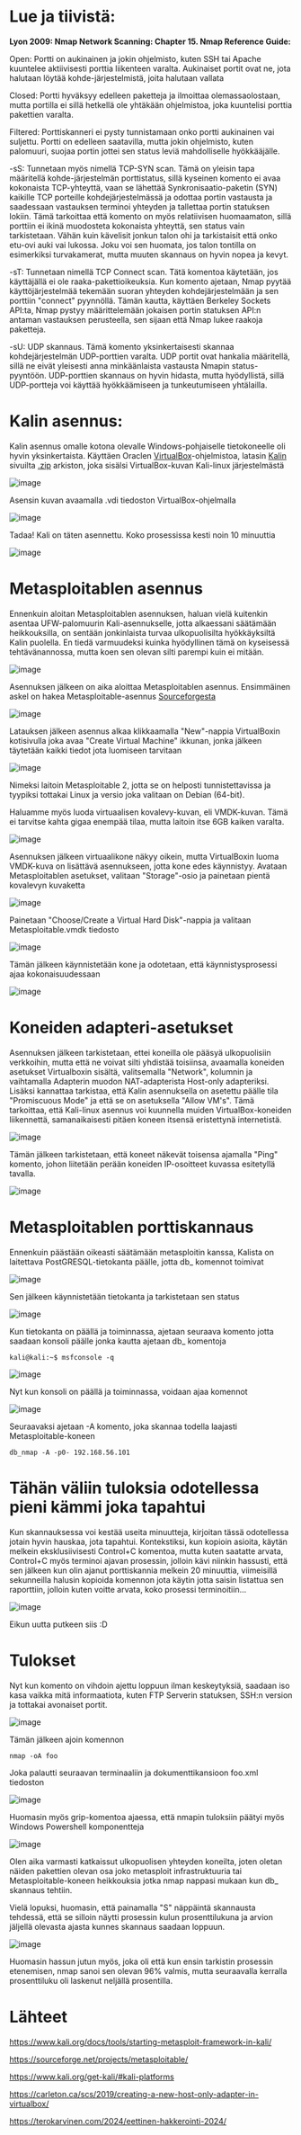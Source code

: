 # Lue ja tiivistä:
**Lyon 2009: Nmap Network Scanning: Chapter 15. Nmap Reference Guide:**

  Open: Portti on aukinainen ja jokin ohjelmisto, kuten SSH tai Apache kuuntelee aktiivisesti porttia liikenteen varalta. Aukinaiset portit ovat ne, jota halutaan löytää kohde-järjestelmistä, joita halutaan vallata
  
  Closed: Portti hyväksyy edelleen paketteja ja ilmoittaa olemassaolostaan, mutta portilla ei sillä hetkellä ole yhtäkään ohjelmistoa, joka kuuntelisi porttia pakettien varalta.
  
  Filtered: Porttiskanneri ei pysty tunnistamaan onko portti aukinainen vai suljettu. Portti on edelleen saatavilla, mutta jokin ohjelmisto, kuten palomuuri, suojaa portin jottei sen status leviä mahdolliselle hyökkääjälle.
  
  -sS: Tunnetaan myös nimellä TCP-SYN scan. Tämä on yleisin tapa määritellä kohde-järjestelmän porttistatus, sillä kyseinen komento ei avaa kokonaista TCP-yhteyttä, vaan se lähettää Synkronisaatio-paketin (SYN) kaikille TCP porteille kohdejärjestelmässä ja odottaa portin vastausta ja saadessaan vastauksen terminoi yhteyden ja tallettaa portin statuksen lokiin. Tämä tarkoittaa että komento on myös relatiivisen huomaamaton, sillä porttiin ei ikinä muodosteta kokonaista yhteyttä, sen status vain tarkistetaan. Vähän kuin kävelisit jonkun talon ohi ja tarkistaisit että onko etu-ovi auki vai lukossa. Joku voi sen huomata, jos talon tontilla on esimerkiksi turvakamerat, mutta muuten skannaus on hyvin nopea ja kevyt.
  
-sT: Tunnetaan nimellä TCP Connect scan. Tätä komentoa käytetään, jos käyttäjällä ei ole raaka-pakettioikeuksia. Kun komento ajetaan, Nmap pyytää käyttöjärjestelmää tekemään suoran yhteyden kohdejärjestelmään ja sen porttiin "connect" pyynnöllä. Tämän kautta, käyttäen Berkeley Sockets API:ta, Nmap pystyy määrittelemään jokaisen portin statuksen API:n antaman vastauksen perusteella, sen sijaan että Nmap lukee raakoja paketteja.

-sU: UDP skannaus. Tämä komento yksinkertaisesti skannaa kohdejärjestelmän UDP-porttien varalta. UDP portit ovat hankalia määritellä, sillä ne eivät yleisesti anna minkäänlaista vastausta Nmapin status-pyyntöön. UDP-porttien skannaus on hyvin hidasta, mutta hyödyllistä, sillä UDP-portteja voi käyttää hyökkäämiseen ja tunkeutumiseen yhtälailla.

# Kalin asennus:

Kalin asennus omalle kotona olevalle Windows-pohjaiselle tietokoneelle oli hyvin yksinkertaista. Käyttäen Oraclen [VirtualBox](https://www.virtualbox.org/)-ohjelmistoa, latasin [Kalin](https://www.kali.org/) sivuilta [.zip](https://www.7-zip.org/) arkiston, joka sisälsi VirtualBox-kuvan Kali-linux järjestelmästä

![image](https://github.com/konetoivonen/laksyt/assets/164856618/0a5727a4-0c6e-4f17-b181-45795f6e81cb)

Asensin kuvan avaamalla .vdi tiedoston VirtualBox-ohjelmalla

![image](https://github.com/konetoivonen/laksyt/assets/164856618/ad9c4b59-c91c-4da2-a133-a315d40fc629)

Tadaa! Kali on täten asennettu. Koko prosessissa kesti noin 10 minuuttia

![image](https://github.com/konetoivonen/laksyt/assets/164856618/e4ec1c17-bc22-48b7-8ce8-4d989cd5aad4)


# Metasploitablen asennus

Ennenkuin aloitan Metasploitablen asennuksen, haluan vielä kuitenkin asentaa UFW-palomuurin Kali-asennukselle, jotta alkaessani säätämään heikkouksilla, on sentään jonkinlaista turvaa ulkopuolisilta hyökkäyksiltä Kalin puolella. En tiedä varmuudeksi kuinka hyödyllinen tämä on kyseisessä tehtävänannossa, mutta koen sen olevan silti parempi kuin ei mitään.

![image](https://github.com/konetoivonen/laksyt/assets/164856618/6cbd9b6c-81f7-46bc-9eb1-c9db588e465c)

Asennuksen jälkeen on aika aloittaa Metasploitablen asennus. Ensimmäinen askel on hakea Metasploitable-asennus [Sourceforgesta](https://sourceforge.net/projects/metasploitable/)

![image](https://github.com/konetoivonen/laksyt/assets/164856618/d23cf048-3288-4f4d-b4e2-4bd402d0964b)

Latauksen jälkeen asennus alkaa klikkaamalla "New"-nappia VirtualBoxin kotisivulla joka avaa "Create Virtual Machine" ikkunan, jonka jälkeen täytetään kaikki tiedot jota luomiseen tarvitaan

![image](https://github.com/konetoivonen/laksyt/assets/164856618/d201768e-ecc0-4987-89d0-4e0205919f56)

Nimeksi laitoin Metasploitable 2, jotta se on helposti tunnistettavissa ja tyypiksi tottakai Linux ja versio joka valitaan on Debian (64-bit). 

Haluamme myös luoda virtuaalisen kovalevy-kuvan, eli VMDK-kuvan. Tämä ei tarvitse kahta gigaa enempää tilaa, mutta laitoin itse 6GB kaiken varalta.

![image](https://github.com/konetoivonen/laksyt/assets/164856618/2ea3cd95-f329-494c-9581-3f231b5047a3)


Asennuksen jälkeen virtuaalikone näkyy oikein, mutta VirtualBoxin luoma VMDK-kuva on lisättävä asennukseen, jotta kone edes käynnistyy. Avataan Metasploitablen asetukset, valitaan "Storage"-osio ja painetaan pientä kovalevyn kuvaketta

![image](https://github.com/konetoivonen/laksyt/assets/164856618/4385502d-97d3-46de-9e70-6f10e760c72e)

Painetaan "Choose/Create a Virtual Hard Disk"-nappia ja valitaan Metasploitable.vmdk tiedosto

![image](https://github.com/konetoivonen/laksyt/assets/164856618/1cc6412c-6daa-4cf9-bf03-4e7f2aca34e8)

Tämän jälkeen käynnistetään kone ja odotetaan, että käynnistysprosessi ajaa kokonaisuudessaan

![image](https://github.com/konetoivonen/laksyt/assets/164856618/de890af3-29cc-4674-ab25-82f8d05fe1b5)

# Koneiden adapteri-asetukset

Asennuksen jälkeen tarkistetaan, ettei koneilla ole pääsyä ulkopuolisiin verkkoihin, mutta että ne voivat silti yhdistää toisiinsa, avaamalla koneiden asetukset Virtualboxin sisältä, valitsemalla "Network", kolumnin ja vaihtamalla Adapterin muodon NAT-adapterista Host-only adapteriksi. Lisäksi kannattaa tarkistaa, että Kalin asennuksella on asetettu päälle tila "Promiscuous Mode" ja että se on asetuksella "Allow VM's". Tämä tarkoittaa, että Kali-linux asennus voi kuunnella muiden VirtualBox-koneiden liikennettä, samanaikaisesti pitäen koneen itsensä eristettynä internetistä.

![image](https://github.com/konetoivonen/laksyt/assets/164856618/49f4e056-4126-4c2b-8fee-549706f2f44b)


Tämän jälkeen tarkistetaan, että koneet näkevät toisensa ajamalla "Ping" komento, johon liitetään perään koneiden IP-osoitteet kuvassa esitetyllä tavalla.

![image](https://github.com/konetoivonen/laksyt/assets/164856618/2a2d08be-48ea-4e95-8d93-9b99eb6f1bf2)

# Metasploitablen porttiskannaus

Ennenkuin päästään oikeasti säätämään metasploitin kanssa, Kalista on laitettava PostGRESQL-tietokanta päälle, jotta db_ komennot toimivat

![image](https://github.com/konetoivonen/laksyt/assets/164856618/70067e56-bc08-4b33-be22-1c6d53e1bfc7)

Sen jälkeen käynnistetään tietokanta ja tarkistetaan sen status

![image](https://github.com/konetoivonen/laksyt/assets/164856618/9559a467-27d9-4abb-9f92-3a531a5efd3c)

Kun tietokanta on päällä ja toiminnassa, ajetaan seuraava komento jotta saadaan konsoli päälle jonka kautta ajetaan db_ komentoja

    kali@kali:~$ msfconsole -q

![image](https://github.com/konetoivonen/laksyt/assets/164856618/66812acf-ffbc-4c93-887b-a880024ec235)

Nyt kun konsoli on päällä ja toiminnassa, voidaan ajaa komennot 

![image](https://github.com/konetoivonen/laksyt/assets/164856618/8aba797a-4211-439c-b001-da65e9d9d2c0)

Seuraavaksi ajetaan -A komento, joka skannaa todella laajasti Metasploitable-koneen

    db_nmap -A -p0- 192.168.56.101

# Tähän väliin tuloksia odotellessa pieni kämmi joka tapahtui

Kun skannauksessa voi kestää useita minuutteja, kirjoitan tässä odotellessa jotain hyvin hauskaa, jota tapahtui. Kontekstiksi, kun kopioin asioita, käytän melkein eksklusiivisesti Control+C komentoa, mutta kuten saatatte arvata, Control+C myös terminoi ajavan prosessin, jolloin kävi niinkin hassusti, että sen jälkeen kun olin ajanut porttiskannia melkein 20 minuuttia, viimeisillä sekunneilla halusin kopioida komennon jota käytin jotta saisin listattua sen raporttiin, jolloin kuten voitte arvata, koko prosessi terminoitiin...

![image](https://github.com/konetoivonen/laksyt/assets/164856618/0c0e4bf0-8a14-43ae-8098-dcd80e40a355)

Eikun uutta putkeen siis :D


# Tulokset

Nyt kun komento on vihdoin ajettu loppuun ilman keskeytyksiä, saadaan iso kasa vaikka mitä informaatiota, kuten FTP Serverin statuksen, SSH:n version ja tottakai avonaiset portit.

![image](https://github.com/konetoivonen/laksyt/assets/164856618/e1021f59-da2f-49c6-8d17-cbdc02e39984)

Tämän jälkeen ajoin komennon

    nmap -oA foo

Joka palautti seuraavan terminaaliin ja dokumenttikansioon foo.xml tiedoston

![image](https://github.com/konetoivonen/laksyt/assets/164856618/2038721a-1fa4-4f05-b5e2-31915201b93d)

Huomasin myös grip-komentoa ajaessa, että nmapin tuloksiin päätyi myös Windows Powershell komponentteja

![image](https://github.com/konetoivonen/laksyt/assets/164856618/bccad5bb-36d3-440e-a758-e98d23e0f16d)

Olen aika varmasti katkaissut ulkopuolisen yhteyden koneilta, joten oletan näiden pakettien olevan osa joko metasploit infrastruktuuria tai Metasploitable-koneen heikkouksia jotka nmap nappasi mukaan kun db_ skannaus tehtiin.

Vielä lopuksi, huomasin, että painamalla "S" näppäintä skannausta tehdessä, että se silloin näytti prosessin kulun prosenttilukuna ja arvion jäljellä olevasta ajasta kunnes skannaus saadaan loppuun.

![image](https://github.com/konetoivonen/laksyt/assets/164856618/f2d57202-5c96-45fb-b825-ba6adc7eb3aa)

Huomasin hassun jutun myös, joka oli että kun ensin tarkistin prosessin etenemisen, nmap sanoi sen olevan 96% valmis, mutta seuraavalla kerralla prosenttiluku oli laskenut neljällä prosentilla.

# Lähteet 

https://www.kali.org/docs/tools/starting-metasploit-framework-in-kali/

https://sourceforge.net/projects/metasploitable/

https://www.kali.org/get-kali/#kali-platforms

https://carleton.ca/scs/2019/creating-a-new-host-only-adapter-in-virtualbox/

https://terokarvinen.com/2024/eettinen-hakkerointi-2024/





